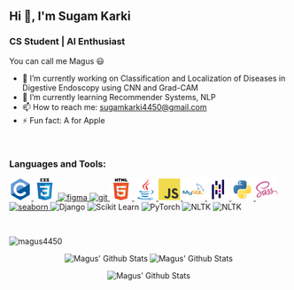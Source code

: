 <h2 >Hi 👋, I'm Sugam Karki </h2>
<h3>CS Student | AI Enthusiast</h3>

You can call me Magus :smiley:

* 🔭 I’m currently working on Classification and Localization of Diseases in Digestive Endoscopy using CNN and Grad-CAM 
* 🌱 I’m currently learning Recommender Systems, NLP
* 📫 How to reach me: sugamkarki4450@gmail.com
* ⚡ Fun fact: A for Apple
<!-- * 😄 My website:  -->


<br>

<h3 align="left">Languages and Tools:</h3>
<p align="left"> 
  <a href="https://www.cprogramming.com/" target="_blank" rel="noreferrer"> <img src="https://raw.githubusercontent.com/devicons/devicon/master/icons/c/c-original.svg" alt="c" width="40" height="40"/> </a> 
  <a href="https://www.w3schools.com/css/" target="_blank" rel="noreferrer"> <img src="https://raw.githubusercontent.com/devicons/devicon/master/icons/css3/css3-original-wordmark.svg" alt="css3" width="40" height="40"/> </a> 
  <a href="https://www.figma.com/" target="_blank" rel="noreferrer"> <img src="https://www.vectorlogo.zone/logos/figma/figma-icon.svg" alt="figma" width="40" height="40"/> </a> 
  <a href="https://git-scm.com/" target="_blank" rel="noreferrer"> <img src="https://www.vectorlogo.zone/logos/git-scm/git-scm-icon.svg" alt="git" width="40" height="40"/> </a> 
  <a href="https://www.w3.org/html/" target="_blank" rel="noreferrer"> <img src="https://raw.githubusercontent.com/devicons/devicon/master/icons/html5/html5-original-wordmark.svg" alt="html5" width="40" height="40"/> </a> 
  <a href="https://www.java.com" target="_blank" rel="noreferrer"> <img src="https://raw.githubusercontent.com/devicons/devicon/master/icons/java/java-original.svg" alt="java" width="40" height="40"/> </a> 
  <a href="https://developer.mozilla.org/en-US/docs/Web/JavaScript" target="_blank" rel="noreferrer"> <img src="https://raw.githubusercontent.com/devicons/devicon/master/icons/javascript/javascript-original.svg" alt="javascript" width="40" height="40"/> </a> 
  <a href="https://www.mysql.com/" target="_blank" rel="noreferrer"> <img src="https://raw.githubusercontent.com/devicons/devicon/master/icons/mysql/mysql-original-wordmark.svg" alt="mysql" width="40" height="40"/> </a> 
  <a href="https://pandas.pydata.org/" target="_blank" rel="noreferrer"> <img src="https://raw.githubusercontent.com/devicons/devicon/2ae2a900d2f041da66e950e4d48052658d850630/icons/pandas/pandas-original.svg" alt="pandas" width="40" height="40"/> </a> 
  <a href="https://www.python.org" target="_blank" rel="noreferrer"> <img src="https://raw.githubusercontent.com/devicons/devicon/master/icons/python/python-original.svg" alt="python" width="40" height="40"/> </a> 
  <a href="https://sass-lang.com" target="_blank" rel="noreferrer"> <img src="https://raw.githubusercontent.com/devicons/devicon/master/icons/sass/sass-original.svg" alt="sass" width="40" height="40"/> </a> 
  <a href="https://seaborn.pydata.org/" target="_blank" rel="noreferrer"> <img src="https://seaborn.pydata.org/_images/logo-mark-lightbg.svg" alt="seaborn" width="40" height="40"/> </a> 
  <img src="https://static.djangoproject.com/img/logos/django-logo-negative.png" alt="Django" width="60" height="30"/> 
  <img src="https://upload.wikimedia.org/wikipedia/commons/thumb/0/05/Scikit_learn_logo_small.svg/1200px-Scikit_learn_logo_small.svg.png" alt="Scikit Learn" width="60" height="40"/> 
  <img src="https://upload.wikimedia.org/wikipedia/commons/thumb/1/10/PyTorch_logo_icon.svg/640px-PyTorch_logo_icon.svg.png" alt="PyTorch" width="25" height="30"/> 
  <img src="https://miro.medium.com/max/592/1*YM2HXc7f4v02pZBEO8h-qw.png" alt="NLTK" width="40" height="40"/> 
  <img src="https://www.sbert.net/_static/logo.png" alt="NLTK" width="80" height="40"/> 
 

</p>


<br>
<p align="left"> <img src="https://komarev.com/ghpvc/?username=magus4450&label=Profile%20views&color=0e75b6&style=flat" alt="magus4450" /> </p>
<p align="center">
  <img src="https://github-readme-stats.vercel.app/api/top-langs/?username=Magus4450&layout=compact&text_color=daf7dc&bg_color=151515" alt="Magus' Github Stats">  
  <img src="https://github-readme-stats.vercel.app/api?username=Magus4450&include_all_commits=true&count_private=true&show_icons=true&line_height=20&title_color=7A7ADB&icon_color=2234AE&text_color=D3D3D3&bg_color=0,000000,130F40" alt="Magus' Github Stats"> 
  
</p>


<p align="center">
  <img src="https://github-readme-streak-stats.herokuapp.com?user=Magus4450&theme=holi-theme" alt="Magus' Github Stats">  
</p>




